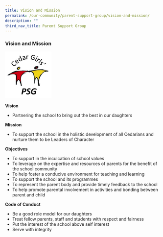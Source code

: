 ```yaml
---
title: Vision and Mission
permalink: /our-community/parent-support-group/vision-and-mission/
description: ""
third_nav_title: Parent Support Group
---
```

### Vision and Mission

<img src="/images/psg2.png" style="width:30%">

**Vision**  <br>
*   Partnering the school to bring out the best in our daughters

  

**Mission**<br>
*   To support the school in the holistic development of all Cedarians and nurture them to be Leaders of Character



**Objectives**<br>
*   To support in the inculcation of school values
*   To leverage on the expertise and resources of parents for the benefit of the school community
*   To help foster a conducive environment for teaching and learning
*   To support the school and its programmes
*   To represent the parent body and provide timely feedback to the school
*   To help promote parental involvement in activities and bonding between parent and child

  


**Code of Conduct**<br>
*   Be a good role model for our daughters
*   Treat fellow parents, staff and students with respect and fairness
*   Put the interest of the school above self interest
*   Serve with integrity